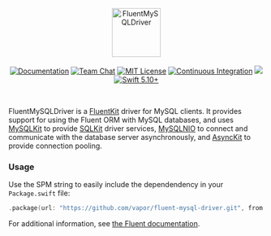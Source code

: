 <p align="center">
<img src="https://design.vapor.codes/images/vapor-fluentmysqldriver.svg" height="96" alt="FluentMySQLDriver">
<br>
<br>
<a href="https://docs.vapor.codes/4.0/"><img src="https://design.vapor.codes/images/readthedocs.svg" alt="Documentation"></a>
<a href="https://discord.gg/vapor"><img src="https://design.vapor.codes/images/discordchat.svg" alt="Team Chat"></a>
<a href="LICENSE"><img src="https://design.vapor.codes/images/mitlicense.svg" alt="MIT License"></a>
<a href="https://github.com/vapor/fluent-mysql-driver/actions/workflows/test.yml"><img src="https://img.shields.io/github/actions/workflow/status/vapor/fluent-mysql-driver/test.yml?event=push&style=plastic&logo=github&label=tests&logoColor=%23ccc" alt="Continuous Integration"></a>
<a href="https://codecov.io/github/vapor/fluent-mysql-driver"><img src="https://img.shields.io/codecov/c/github/vapor/fluent-mysql-driver?style=plastic&logo=codecov&label=codecov"></a>
<a href="https://swift.org"><img src="https://design.vapor.codes/images/swift510up.svg" alt="Swift 5.10+"></a>
</p>

<br>

FluentMySQLDriver is a [FluentKit] driver for MySQL clients. It provides support for using the Fluent ORM with MySQL databases, and uses [MySQLKit] to provide [SQLKit] driver services, [MySQLNIO] to connect and communicate with the database server asynchronously, and [AsyncKit] to provide connection pooling.

[FluentKit]: https://github.com/vapor/fluent-kit
[SQLKit]: https://github.com/vapor/sql-kit
[MySQLKit]: https://github.com/vapor/mysql-kit
[MySQLNIO]: https://github.com/vapor/mysql-nio
[AsyncKit]: https://github.com/vapor/async-kit

### Usage

Use the SPM string to easily include the dependendency in your `Package.swift` file:

```swift
.package(url: "https://github.com/vapor/fluent-mysql-driver.git", from: "4.0.0")
```

For additional information, see [the Fluent documentation](https://docs.vapor.codes/fluent/overview/).

